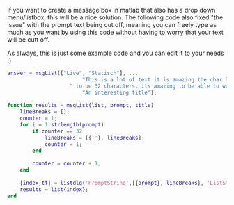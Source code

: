 If you want to create a message box in matlab that also has a drop down menu/listbox, this will be a nice solution. The following code also fixed "the issue"
with the prompt text being cut off, meaning you can freely type as much as you want by using this code without having to worry that your text will be
cutt off.

As always, this is just some example code and you can edit it to your needs :)

```matlab
answer = msgList(["Live", "Statisch"], ...
                        "This is a lot of text it is amazing the char limit for one line seems" + ...
                    " to be 32 characters. its amazing to be able to work around it tho", ...
                        "An interesting title");
                        
function results = msgList(list, prompt, title)
    lineBreaks = [];
    counter = 1;
    for i = 1:strlength(prompt)
        if counter == 32
            lineBreaks = [{''}, lineBreaks];
            counter = 1;
        end
        
        counter = counter + 1;
    end
    
    [index,tf] = listdlg('PromptString',[{prompt}, lineBreaks], 'ListString',list, "SelectionMode", "single", "Name", title);
    results = list{index};                              
end
```
